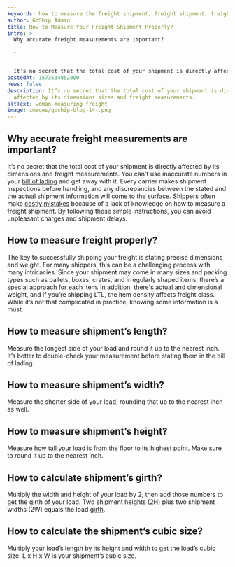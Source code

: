 ```yaml
---
keywords: how to measure the freight shipment, freight shipment, freight measurements
author: GoShip Admin
title: How to Measure Your Freight Shipment Properly?
intro: >-
  Why accurate freight measurements are important?

  -


  It’s no secret that the total cost of your shipment is directly affected by its dimensions and freight measurements. You can't use inaccurate numbers in your bill of lading and get away with it. Every carrier makes shipment inspections before handling, and any discrepancies between the stated and the actual shipment information will come to the surface. Shippers often make costly mistakes because of a lack of knowledge on how to measure a freight shipment.
postedAt: 1573534852000
news: false
description: It’s no secret that the total cost of your shipment is directly
  affected by its dimensions sizes and freight measurements.
altText: woman measuring freight
image: images/goship-blog-14-.png
---
```

## Why accurate freight measurements are important?

It’s no secret that the total cost of your shipment is directly affected by its dimensions and freight measurements. You can't use inaccurate numbers in your [bill of lading](https://www.goship.com/blog/what-is-the-bill-of-lading-bol/) and get away with it. Every carrier makes shipment inspections before handling, and any discrepancies between the stated and the actual shipment information will come to the surface. Shippers often make [costly mistakes](https://www.goship.com/blog/what-is-billing-and-payment-adjustment-in-freight-shipping/) because of a lack of knowledge on how to measure a freight shipment. By following these simple instructions, you can avoid unpleasant charges and shipment delays.

## How to measure freight properly?

The key to successfully shipping your freight is stating precise dimensions and weight. For many shippers, this can be a challenging process with many intricacies. Since your shipment may come in many sizes and packing types such as pallets, boxes, crates, and irregularly shaped items, there’s a special approach for each item. In addition, there's actual and dimensional weight, and if you’re shipping LTL, the item density affects freight class. While it’s not that complicated in practice, knowing some information is a must.

## How to measure shipment’s length?

Measure the longest side of your load and round it up to the nearest inch. It’s better to double-check your measurement before stating them in the bill of lading.

## How to measure shipment’s width?

Measure the shorter side of your load, rounding that up to the nearest inch as well.

## How to measure shipment’s height?

Measure how tall your load is from the floor to its highest point. Make sure to round it up to the nearest inch.

## How to calculate shipment’s girth?

Multiply the width and height of your load by 2, then add those numbers to get the girth of your load. Two shipment heights (2H) plus two shipment widths (2W) equals the load [girth](https://help.extensionworks.com/hc/en-us/articles/200621283-What-is-a-shipping-girth-).

## How to calculate the shipment’s cubic size?

Multiply your load’s length by its height and width to get the load’s cubic size. L x H x W is your shipment’s cubic size.